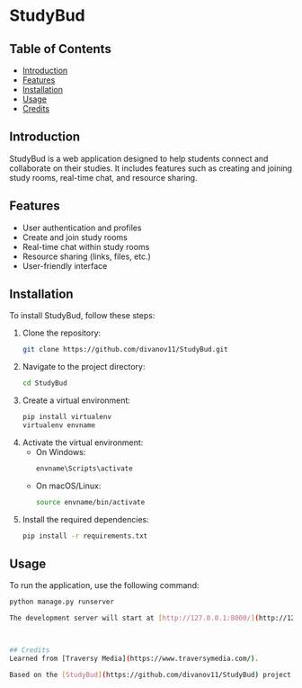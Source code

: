 # StudyBud

## Table of Contents
- [Introduction](#introduction)
- [Features](#features)
- [Installation](#installation)
- [Usage](#usage)
- [Credits](#credits)

## Introduction
StudyBud is a web application designed to help students connect and collaborate on their studies. It includes features such as creating and joining study rooms, real-time chat, and resource sharing.

## Features
- User authentication and profiles
- Create and join study rooms
- Real-time chat within study rooms
- Resource sharing (links, files, etc.)
- User-friendly interface

## Installation
To install StudyBud, follow these steps:

1. Clone the repository:
    ```bash
    git clone https://github.com/divanov11/StudyBud.git
    ```
2. Navigate to the project directory:
    ```bash
    cd StudyBud
    ```
3. Create a virtual environment:
    ```bash
    pip install virtualenv
    virtualenv envname
    ```
4. Activate the virtual environment:
    - On Windows:
      ```bash
      envname\Scripts\activate
      ```
    - On macOS/Linux:
      ```bash
      source envname/bin/activate
      ```
5. Install the required dependencies:
    ```bash
    pip install -r requirements.txt
    ```

## Usage
To run the application, use the following command:
```bash
python manage.py runserver

The development server will start at [http://127.0.0.1:8000/](http://127.0.0.1:8000/).



## Credits
Learned from [Traversy Media](https://www.traversymedia.com/).

Based on the [StudyBud](https://github.com/divanov11/StudyBud) project by [divanov11](https://github.com/divanov11).
